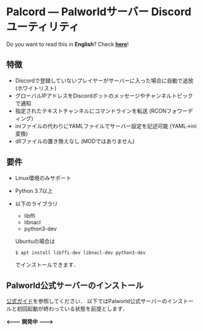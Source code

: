 # Palcord — Palworldサーバー Discordユーティリティ

Do you want to read this in **English**? Check [**here**](README.en.md)!

## 特徴
- Discordで登録していないプレイヤーがサーバーに入った場合に自動で追放 (ホワイトリスト)
- グローバルIPアドレスをDiscordボットのメッセージやチャンネルトピックで通知
- 指定されたテキストチャンネルにコマンドラインを転送 (RCONフォワーディング)
- iniファイルの代わりにYAMLファイルでサーバー設定を記述可能 (YAML→ini変換)
- dllファイルの置き換えなし (MODではありません)

## 要件
- Linux環境のみサポート
- Python 3.7以上
- 以下のライブラリ
  - libffi
  - libnacl
  - python3-dev  
  
  Ubuntuの場合は
  ```shell
  $ apt install libffi-dev libnacl-dev python3-dev
  ```
  でインストールできます．


## Palworld公式サーバーのインストール
[公式ガイド](https://tech.palworldgame.com/ja/category/getting-started)を参照してください．
以下ではPalworld公式サーバーのインストールと初回起動が終わっている状態を前提とします．

**<--- 開発中 --->**